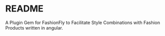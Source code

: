 # README #

A Plugin Gem for FashionFly to Facilitate Style Combinations with Fashion Products written in angular.